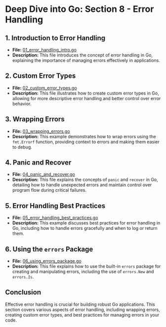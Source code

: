 # **Deep Dive into Go: Section 8 - Error Handling**

## **1. Introduction to Error Handling**
- **File:** [01_error_handling_intro.go](error_handling/01_error_handling_intro.go)  
- **Description:** This file introduces the concept of error handling in Go, explaining the importance of managing errors effectively in applications.

## **2. Custom Error Types**
- **File:** [02_custom_error_types.go](error_handling/02_custom_error_types.go)  
- **Description:** This file illustrates how to create custom error types in Go, allowing for more descriptive error handling and better control over error behavior.


## **3. Wrapping Errors**
- **File:** [03_wrapping_errors.go](error_handling/03_wrapping_errors.go)  
- **Description:** This example demonstrates how to wrap errors using the `fmt.Errorf` function, providing context to errors and making them easier to debug.

## **4. Panic and Recover**
- **File:** [04_panic_and_recover.go](error_handling/04_panic_and_recover.go)  
- **Description:** This file explains the concepts of `panic` and `recover` in Go, detailing how to handle unexpected errors and maintain control over program flow during critical failures.

## **5. Error Handling Best Practices**
- **File:** [05_error_handling_best_practices.go](error_handling/05_error_handling_best_practices.go)  
- **Description:** This example discusses best practices for error handling in Go, including how to handle errors gracefully and when to log or return them.

## **6. Using the `errors` Package**
- **File:** [06_using_errors_package.go](error_handling/06_using_errors_package.go)  
- **Description:** This file explains how to use the built-in `errors` package for creating and manipulating errors, including the use of `errors.New` and `errors.Is`.

## **Conclusion**
Effective error handling is crucial for building robust Go applications. This section covers various aspects of error handling, including wrapping errors, creating custom error types, and best practices for managing errors in your code.